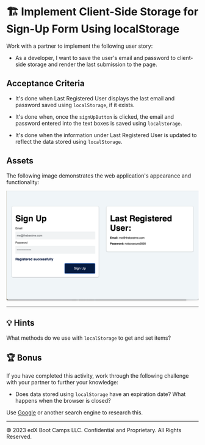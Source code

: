# 🏗️ Implement Client-Side Storage for Sign-Up Form Using localStorage

Work with a partner to implement the following user story:

* As a developer, I want to save the user's email and password to client-side storage and render the last submission to the page.

## Acceptance Criteria

* It's done when Last Registered User displays the last email and password saved using `localStorage`, if it exists.

* It's done when, once the `signUpButton` is clicked, the email and password entered into the text boxes is saved using `localStorage`.

* It's done when the information under Last Registered User is updated to reflect the data stored using `localStorage`.
  
## Assets

The following image demonstrates the web application's appearance and functionality:

![On the left side of the webpage, a Sign Up form allows users to register, while a card on the right shows the last registered user.](./images/01-screenshot.png) 

---

## 💡 Hints

What methods do we use with `localStorage` to get and set items?

## 🏆 Bonus

If you have completed this activity, work through the following challenge with your partner to further your knowledge:

* Does data stored using `localStorage` have an expiration date? What happens when the browser is closed?

Use [Google](https://www.google.com) or another search engine to research this.

---

© 2023 edX Boot Camps LLC. Confidential and Proprietary. All Rights Reserved.
